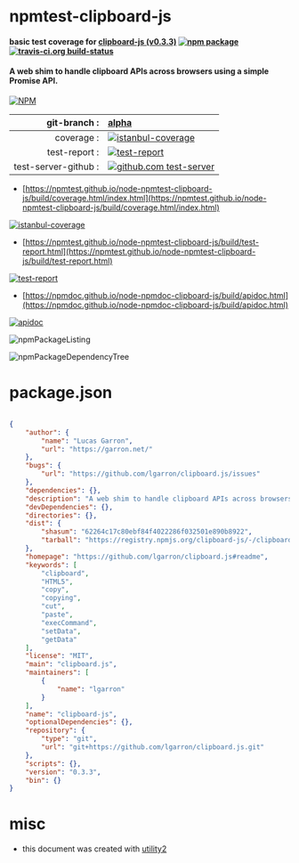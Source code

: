 # npmtest-clipboard-js

#### basic test coverage for  [clipboard-js (v0.3.3)](https://github.com/lgarron/clipboard.js#readme)  [![npm package](https://img.shields.io/npm/v/npmtest-clipboard-js.svg?style=flat-square)](https://www.npmjs.org/package/npmtest-clipboard-js) [![travis-ci.org build-status](https://api.travis-ci.org/npmtest/node-npmtest-clipboard-js.svg)](https://travis-ci.org/npmtest/node-npmtest-clipboard-js)

#### A web shim to handle clipboard APIs across browsers using a simple Promise API.

[![NPM](https://nodei.co/npm/clipboard-js.png?downloads=true&downloadRank=true&stars=true)](https://www.npmjs.com/package/clipboard-js)

| git-branch : | [alpha](https://github.com/npmtest/node-npmtest-clipboard-js/tree/alpha)|
|--:|:--|
| coverage : | [![istanbul-coverage](https://npmtest.github.io/node-npmtest-clipboard-js/build/coverage.badge.svg)](https://npmtest.github.io/node-npmtest-clipboard-js/build/coverage.html/index.html)|
| test-report : | [![test-report](https://npmtest.github.io/node-npmtest-clipboard-js/build/test-report.badge.svg)](https://npmtest.github.io/node-npmtest-clipboard-js/build/test-report.html)|
| test-server-github : | [![github.com test-server](https://npmtest.github.io/node-npmtest-clipboard-js/GitHub-Mark-32px.png)](https://npmtest.github.io/node-npmtest-clipboard-js/build/app/index.html) | | build-artifacts : | [![build-artifacts](https://npmtest.github.io/node-npmtest-clipboard-js/glyphicons_144_folder_open.png)](https://github.com/npmtest/node-npmtest-clipboard-js/tree/gh-pages/build)|

- [https://npmtest.github.io/node-npmtest-clipboard-js/build/coverage.html/index.html](https://npmtest.github.io/node-npmtest-clipboard-js/build/coverage.html/index.html)

[![istanbul-coverage](https://npmtest.github.io/node-npmtest-clipboard-js/build/screenCapture.buildCi.browser.%252Ftmp%252Fbuild%252Fcoverage.lib.html.png)](https://npmtest.github.io/node-npmtest-clipboard-js/build/coverage.html/index.html)

- [https://npmtest.github.io/node-npmtest-clipboard-js/build/test-report.html](https://npmtest.github.io/node-npmtest-clipboard-js/build/test-report.html)

[![test-report](https://npmtest.github.io/node-npmtest-clipboard-js/build/screenCapture.buildCi.browser.%252Ftmp%252Fbuild%252Ftest-report.html.png)](https://npmtest.github.io/node-npmtest-clipboard-js/build/test-report.html)

- [https://npmdoc.github.io/node-npmdoc-clipboard-js/build/apidoc.html](https://npmdoc.github.io/node-npmdoc-clipboard-js/build/apidoc.html)

[![apidoc](https://npmdoc.github.io/node-npmdoc-clipboard-js/build/screenCapture.buildCi.browser.%252Ftmp%252Fbuild%252Fapidoc.html.png)](https://npmdoc.github.io/node-npmdoc-clipboard-js/build/apidoc.html)

![npmPackageListing](https://npmtest.github.io/node-npmtest-clipboard-js/build/screenCapture.npmPackageListing.svg)

![npmPackageDependencyTree](https://npmtest.github.io/node-npmtest-clipboard-js/build/screenCapture.npmPackageDependencyTree.svg)



# package.json

```json

{
    "author": {
        "name": "Lucas Garron",
        "url": "https://garron.net/"
    },
    "bugs": {
        "url": "https://github.com/lgarron/clipboard.js/issues"
    },
    "dependencies": {},
    "description": "A web shim to handle clipboard APIs across browsers using a simple Promise API.",
    "devDependencies": {},
    "directories": {},
    "dist": {
        "shasum": "62264c17c80ebf84f4022286f032501e890b8922",
        "tarball": "https://registry.npmjs.org/clipboard-js/-/clipboard-js-0.3.3.tgz"
    },
    "homepage": "https://github.com/lgarron/clipboard.js#readme",
    "keywords": [
        "clipboard",
        "HTML5",
        "copy",
        "copying",
        "cut",
        "paste",
        "execCommand",
        "setData",
        "getData"
    ],
    "license": "MIT",
    "main": "clipboard.js",
    "maintainers": [
        {
            "name": "lgarron"
        }
    ],
    "name": "clipboard-js",
    "optionalDependencies": {},
    "repository": {
        "type": "git",
        "url": "git+https://github.com/lgarron/clipboard.js.git"
    },
    "scripts": {},
    "version": "0.3.3",
    "bin": {}
}
```



# misc
- this document was created with [utility2](https://github.com/kaizhu256/node-utility2)
